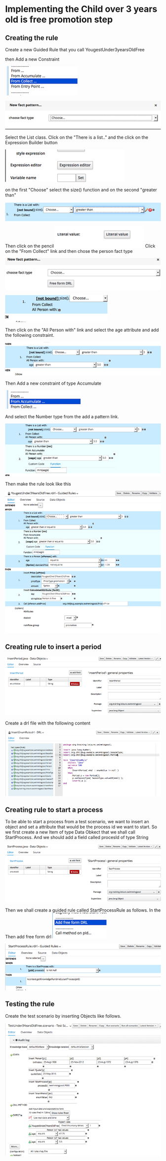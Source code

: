 # Implementing the Child over 3 years old is free promotion step

## Creating the rule

Create a new Guided Rule that you call YougestUnder3yearsOldFree

then Add a new Constraint

![](../.gitbook/assets/action01%20%283%29.png)

![](../.gitbook/assets/action02%20%283%29.png)

Select the List class. Click on the "There is a list.." and the click on the Expression Builder button

![](../.gitbook/assets/action03%20%282%29.png)

on the first "Choose" select the size\(\) function and on the second "greater than"

![](../.gitbook/assets/action04%20%283%29.png)

Then click on the pencil ![](../.gitbook/assets/action05%20%283%29.png) Click on the "From Collect" link and then chose the person fact type

![](../.gitbook/assets/action06%20%283%29.png)

![](../.gitbook/assets/action07%20%283%29.png)

Then click on the "All Person with" link and select the age attribute and add the following constraint.

![](../.gitbook/assets/action08%20%283%29.png)

Then Add a new constraint of type Accumulate

![](../.gitbook/assets/action09%20%282%29.png)

And select the Number type from the add a pattern link.

![](../.gitbook/assets/action11%20%282%29.png)

Then make the rule look like this

![](../.gitbook/assets/action13%20%282%29.png)

## Creating rule to insert a period

![](../.gitbook/assets/action04%20%288%29.png)

Create a drl file with the following content

![](../.gitbook/assets/action05%20%286%29.png)

## Creating rule to start a process

To be able to start a process from a test scenario, we want to insert an object and set a attribute that would be the process id we want to start. So we first create a new Item of type Data Obkect that we shall call StartProcess. And we should add a field called procesId of type String

![](../.gitbook/assets/action01%20%289%29.png)

Then we shall create a guided rule called StartProcessRule as follows. In the Then add free form drl ![](../.gitbook/assets/action03%20%288%29.png)

![](../.gitbook/assets/action02%20%288%29.png)

## Testing the rule

Create the test scenario by inserting Objects like follows.

![](../.gitbook/assets/action06%20%286%29.png)

